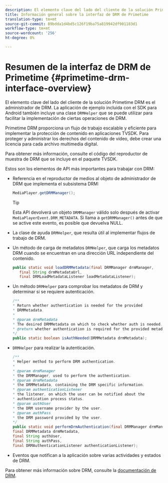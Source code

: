 ```yaml
---
description: El elemento clave del lado del cliente de la solución Primetime DRM es el administrador de DRM. La aplicación de ejemplo incluida con el SDK para Android también incluye una clase DRMHelper que se puede utilizar para facilitar la implementación de ciertas operaciones DRM.
title: Información general sobre la interfaz de DRM de Primetime
translation-type: tm+mt
source-git-commit: 89bdda1d4bd5c126f19ba75a819942df901183d1
workflow-type: tm+mt
source-wordcount: '256'
ht-degree: 0%

---
```



# Resumen de la interfaz de DRM de Primetime {#primetime-drm-interface-overview}

El elemento clave del lado del cliente de la solución Primetime DRM es el administrador de DRM. La aplicación de ejemplo incluida con el SDK para Android también incluye una clase `DRMHelper` que se puede utilizar para facilitar la implementación de ciertas operaciones de DRM.

<!--<a id="section_4DD54E085AB345FE9BE00865E56B28DB"></a>-->

Primetime DRM proporciona un flujo de trabajo escalable y eficiente para implementar la protección de contenido en aplicaciones TVSDK. Para proteger y administrar los derechos del contenido de vídeo, debe crear una licencia para cada archivo multimedia digital.

Para obtener más información, consulte el código del reproductor de muestra de DRM que se incluye en el paquete TVSDK.

Estos son los elementos de API más importantes para trabajar con DRM:

* Referencia en el reproductor de medios al objeto de administrador de DRM que implementa el subsistema DRM:

   ```java
   MediaPlayer.getDRMManager();
   ```

   >[!TIP]
   >
   >Esta API devolverá un objeto `DRMManager` válido solo después de activar `MediaPlayerEvent.DRM_METADATA`. Si llama a `getDRMManager()` antes de que se active este evento, es posible que devuelva NULL.

* La clase de ayuda `DRMHelper`, que resulta útil al implementar flujos de trabajo de DRM.
* Un método de carga de metadatos `DRMHelper`, que carga los metadatos DRM cuando se encuentran en una dirección URL independiente del contenido.

   ```java
   public static void loadDRMMetadata(final DRMManager drmManager,  
      final String drmMetadataUrl,  
      final DRMLoadMetadataListener loadMetadataListener);
   ```

* Un método `DRMHelper` para comprobar los metadatos de DRM y determinar si se requiere autenticación.

   ```java
   /** 
   * Return whether authentication is needed for the provided 
   * DRMMetadata. 
   * 
   * @param drmMetadata 
   * The desired DRMMetadata on which to check whether auth is needed. 
   * @return whether authentication is required for the provided metadata 
   */ 
   public static boolean isAuthNeeded(DRMMetadata drmMetadata);
   ```

* `DRMHelper` para realizar la autenticación.

   ```java
   /** 
   * Helper method to perform DRM authentication. 
   * 
   * @param drmManager 
   * the DRMManager, used to perform the authentication. 
   * @param drmMetadata 
   * the DRMMetadata, containing the DRM specific information. 
   * @param authenticationListener 
   * the listener, on which the user can be notified about the 
   * authentication process status. 
   * @param authUser 
   * the DRM username provider by the user. 
   * @param authPass 
   * the DRM password provided by the user. 
   */ 
   public static void performDrmAuthentication(final DRMManager drmManager,  
   final DRMMetadata drmMetadata,  
   final String authUser,  
   final String authPass,  
   final DRMAuthenticationListener authenticationListener);
   ```

* Eventos que notifican a la aplicación sobre varias actividades y estados de DRM.

Para obtener más información sobre DRM, consulte la [documentación de DRM](https://helpx.adobe.com/primetime/user-guide.html).
